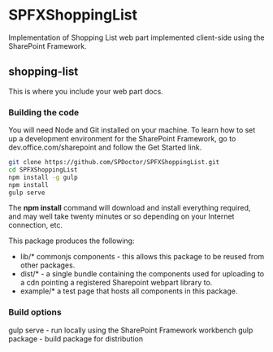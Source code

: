 # SPFXShoppingList
Implementation of Shopping List web part implemented client-side using the SharePoint Framework.

## shopping-list

This is where you include your web part docs.

### Building the code

You will need Node and Git installed on your machine. To learn how to set up a development environment for the SharePoint Framework, go to dev.office.com/sharepoint and follow the Get Started link.

```bash
git clone https://github.com/SPDoctor/SPFXShoppingList.git
cd SPFXShoppingList
npm install -g gulp
npm install
gulp serve
```

The **npm install** command will download and install everything required, and may well take twenty minutes or so depending on your Internet connection, etc.

This package produces the following:

* lib/* commonjs components - this allows this package to be reused from other packages.
* dist/* - a single bundle containing the components used for uploading to a cdn pointing a registered Sharepoint webpart library to.
* example/* a test page that hosts all components in this package.

### Build options

gulp serve - run locally using the SharePoint Framework workbench
gulp package - build package for distribution
